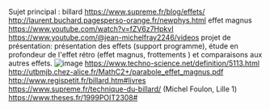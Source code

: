 Sujet principal : billard
https://www.supreme.fr/blog/effets/  
http://laurent.buchard.pagesperso-orange.fr/newphys.html
effet magnus
https://www.youtube.com/watch?v=fZV6z7HpkvI
https://www.youtube.com/@jean-michelfray2246/videos
projet de présentation: présentation des effets (support programme), étude en profondeur de l'effet rétro (effet magnus, frottements ) et comparaisons aux autres effets.
![image](https://user-images.githubusercontent.com/115954703/222465975-52556f82-0d85-4e2e-b81b-794dc5bbf07f.png)
https://www.techno-science.net/definition/5113.html
http://utbmjb.chez-alice.fr/MathC2+/parabole_effet_magnus.pdf
http://www.regispetit.fr/billard.htm#livres
https://www.supreme.fr/technique-du-billard/
(Michel Foulon, Lille 1)
https://www.theses.fr/1999POIT2308#
